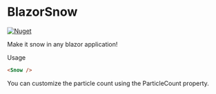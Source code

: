 # BlazorSnow

[![Nuget](https://img.shields.io/nuget/v/blazorsnow)](https://www.nuget.org/packages/blazorsnow/)


Make it snow in any blazor application!

Usage

```html
<Snow />
```

You can customize the particle count using the ParticleCount property.
